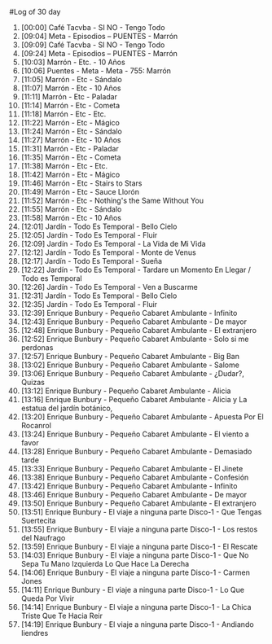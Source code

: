 #Log of 30 day

1. [00:00] Café Tacvba - SI NO - Tengo Todo
1. [09:04] Meta - Episodios – PUENTES - Marrón
1. [09:09] Café Tacvba - SI NO - Tengo Todo
1. [09:24] Meta - Episodios – PUENTES - Marrón
1. [10:03] Marrón - Etc. - 10 Años
1. [10:06] Puentes - Meta - Meta - 755: Marrón
1. [11:05] Marrón - Etc - Sándalo
1. [11:07] Marrón - Etc - 10 Años
1. [11:11] Marrón - Etc - Paladar
1. [11:14] Marrón - Etc - Cometa
1. [11:18] Marrón - Etc - Etc.
1. [11:22] Marrón - Etc - Mágico
1. [11:24] Marrón - Etc - Sándalo
1. [11:27] Marrón - Etc - 10 Años
1. [11:31] Marrón - Etc - Paladar
1. [11:35] Marrón - Etc - Cometa
1. [11:38] Marrón - Etc - Etc.
1. [11:42] Marrón - Etc - Mágico
1. [11:46] Marrón - Etc - Stairs to Stars
1. [11:49] Marrón - Etc - Sauce Llorón
1. [11:52] Marrón - Etc - Nothing's the Same Without You
1. [11:55] Marrón - Etc - Sándalo
1. [11:58] Marrón - Etc - 10 Años
1. [12:01] Jardín - Todo Es Temporal - Bello Cielo
1. [12:05] Jardín - Todo Es Temporal - Fluir
1. [12:09] Jardín - Todo Es Temporal - La Vida de Mi Vida
1. [12:12] Jardín - Todo Es Temporal - Monte de Venus
1. [12:17] Jardín - Todo Es Temporal - Sueña
1. [12:22] Jardín - Todo Es Temporal - Tardare un Momento En Llegar / Todo es Temporal
1. [12:26] Jardín - Todo Es Temporal - Ven a Buscarme
1. [12:31] Jardín - Todo Es Temporal - Bello Cielo
1. [12:35] Jardín - Todo Es Temporal - Fluir
1. [12:39] Enrique Bunbury - Pequeño Cabaret Ambulante - Infinito
1. [12:43] Enrique Bunbury - Pequeño Cabaret Ambulante - De mayor
1. [12:48] Enrique Bunbury - Pequeño Cabaret Ambulante - El extranjero
1. [12:52] Enrique Bunbury - Pequeño Cabaret Ambulante - Solo si me perdonas
1. [12:57] Enrique Bunbury - Pequeño Cabaret Ambulante - Big Ban
1. [13:02] Enrique Bunbury - Pequeño Cabaret Ambulante - Salome
1. [13:06] Enrique Bunbury - Pequeño Cabaret Ambulante - ¿Dudar?, Quizas
1. [13:12] Enrique Bunbury - Pequeño Cabaret Ambulante - Alicia
1. [13:16] Enrique Bunbury - Pequeño Cabaret Ambulante - Alicia y La estatua del jardín botánico,
1. [13:20] Enrique Bunbury - Pequeño Cabaret Ambulante - Apuesta Por El Rocanrol
1. [13:24] Enrique Bunbury - Pequeño Cabaret Ambulante - El viento a favor
1. [13:28] Enrique Bunbury - Pequeño Cabaret Ambulante - Demasiado tarde
1. [13:33] Enrique Bunbury - Pequeño Cabaret Ambulante - El Jinete
1. [13:38] Enrique Bunbury - Pequeño Cabaret Ambulante - Confesión
1. [13:42] Enrique Bunbury - Pequeño Cabaret Ambulante - Infinito
1. [13:46] Enrique Bunbury - Pequeño Cabaret Ambulante - De mayor
1. [13:50] Enrique Bunbury - Pequeño Cabaret Ambulante - El extranjero
1. [13:51] Enrique Bunbury - El viaje a ninguna parte Disco-1 - Que Tengas Suertecita
1. [13:55] Enrique Bunbury - El viaje a ninguna parte Disco-1 - Los restos del Naufrago
1. [13:59] Enrique Bunbury - El viaje a ninguna parte Disco-1 - El Rescate
1. [14:03] Enrique Bunbury - El viaje a ninguna parte Disco-1 - Que No Sepa Tu Mano Izquierda Lo Que Hace La Derecha
1. [14:06] Enrique Bunbury - El viaje a ninguna parte Disco-1 - Carmen Jones
1. [14:11] Enrique Bunbury - El viaje a ninguna parte Disco-1 - Lo Que Queda Por Vivir
1. [14:14] Enrique Bunbury - El viaje a ninguna parte Disco-1 - La Chica Triste Que Te Hacia Reir
1. [14:19] Enrique Bunbury - El viaje a ninguna parte Disco-1 - Andiando liendres
